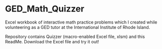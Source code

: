 # GED_Math_Quizzer
Excel workbook of interactive math practice problems which I created while volunteering as a GED tutor at the International Institute of Rhode Island.

Repository contains Quizzer (macro-enabled Excel file, xlsm) and this ReadMe.  Download the Excel file and try it out!
